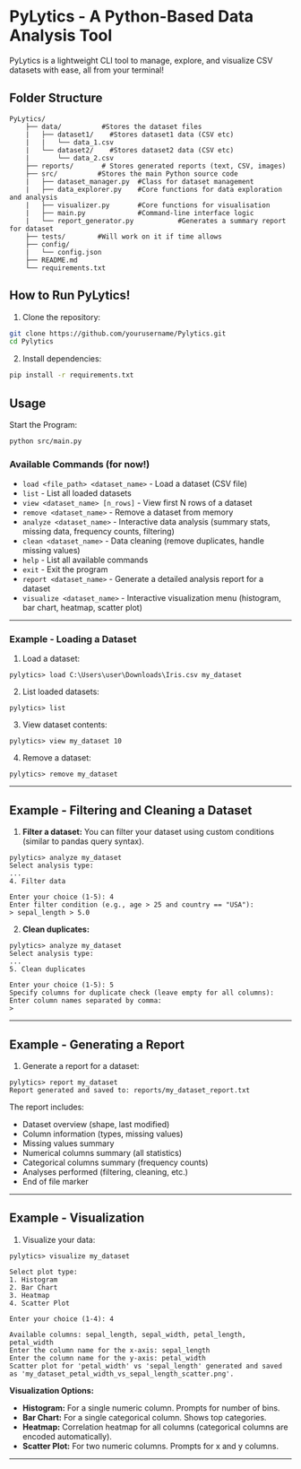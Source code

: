 # PyLytics - A Python-Based Data Analysis Tool

PyLytics is a lightweight CLI tool to manage, explore, and visualize CSV datasets with ease, all from your terminal!


## Folder Structure
```
PyLytics/
    ├── data/          #Stores the dataset files
    |   ├── dataset1/    #Stores dataset1 data (CSV etc)
    |   |   └── data_1.csv
    |   └── dataset2/    #Stores dataset2 data (CSV etc)
    |       └── data_2.csv
    ├── reports/       # Stores generated reports (text, CSV, images)
    ├── src/          #Stores the main Python source code
    |   ├── dataset_manager.py  #Class for dataset management
    |   ├── data_explorer.py    #Core functions for data exploration and analysis
    |   ├── visualizer.py       #Core functions for visualisation
    |   ├── main.py             #Command-line interface logic
    |   └── report_generator.py           #Generates a summary report for dataset
    ├── tests/        #Will work on it if time allows
    ├── config/     
    |   └── config.json  
    ├── README.md      
    └── requirements.txt 
```

## How to Run PyLytics!

1. Clone the repository:
```bash
git clone https://github.com/yourusername/Pylytics.git
cd Pylytics
```

2. Install dependencies:
```bash
pip install -r requirements.txt
```

## Usage

Start the Program:
```bash
python src/main.py
```

### Available Commands (for now!)

- `load <file_path> <dataset_name>` - Load a dataset (CSV file)
- `list` - List all loaded datasets
- `view <dataset_name> [n_rows]` - View first N rows of a dataset
- `remove <dataset_name>` - Remove a dataset from memory
- `analyze <dataset_name>` - Interactive data analysis (summary stats, missing data, frequency counts, filtering)
- `clean <dataset_name>` - Data cleaning (remove duplicates, handle missing values)
- `help` - List all available commands
- `exit` - Exit the program
- `report <dataset_name>` - Generate a detailed analysis report for a dataset
- `visualize <dataset_name>` - Interactive visualization menu (histogram, bar chart, heatmap, scatter plot)
---

### Example - Loading a Dataset

1. Load a dataset:
```
pylytics> load C:\Users\user\Downloads\Iris.csv my_dataset
```

2. List loaded datasets:
```
pylytics> list
```

3. View dataset contents:
```
pylytics> view my_dataset 10
```

4. Remove a dataset:
```
pylytics> remove my_dataset
```

---



## Example - Filtering and Cleaning a Dataset

1. **Filter a dataset:**
You can filter your dataset using custom conditions (similar to pandas query syntax).  

```
pylytics> analyze my_dataset
Select analysis type:
...
4. Filter data

Enter your choice (1-5): 4
Enter filter condition (e.g., age > 25 and country == "USA"):
> sepal_length > 5.0
```

2. **Clean duplicates:**
```
pylytics> analyze my_dataset
Select analysis type:
...
5. Clean duplicates

Enter your choice (1-5): 5
Specify columns for duplicate check (leave empty for all columns):
Enter column names separated by comma:
> 
```

---

## Example - Generating a Report

1. Generate a report for a dataset:
```
pylytics> report my_dataset
Report generated and saved to: reports/my_dataset_report.txt
```
The report includes:
- Dataset overview (shape, last modified)
- Column information (types, missing values)
- Missing values summary
- Numerical columns summary (all statistics)
- Categorical columns summary (frequency counts)
- Analyses performed (filtering, cleaning, etc.)
- End of file marker

---

## Example - Visualization

1. Visualize your data:
```
pylytics> visualize my_dataset

Select plot type:
1. Histogram
2. Bar Chart
3. Heatmap
4. Scatter Plot

Enter your choice (1-4): 4

Available columns: sepal_length, sepal_width, petal_length, petal_width
Enter the column name for the x-axis: sepal_length
Enter the column name for the y-axis: petal_width
Scatter plot for 'petal_width' vs 'sepal_length' generated and saved as 'my_dataset_petal_width_vs_sepal_length_scatter.png'.
```

**Visualization Options:**
- **Histogram:** For a single numeric column. Prompts for number of bins.
- **Bar Chart:** For a single categorical column. Shows top categories.
- **Heatmap:** Correlation heatmap for all columns (categorical columns are encoded automatically).
- **Scatter Plot:** For two numeric columns. Prompts for x and y columns.

---